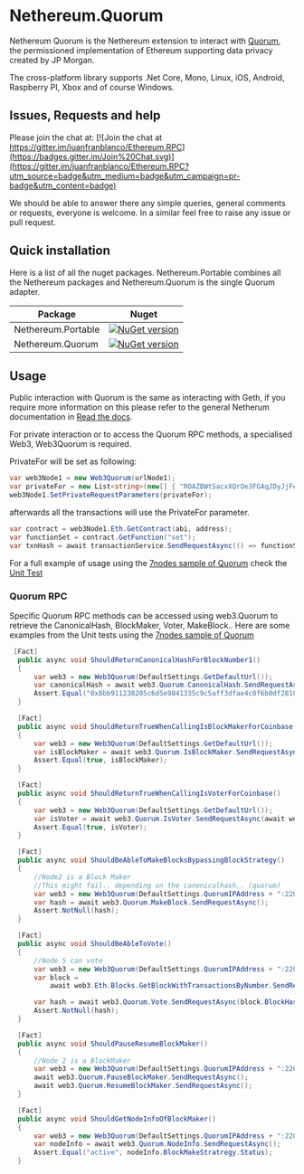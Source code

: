 # Nethereum.Quorum

Nethereum Quorum is the Nethereum extension to interact with [Quorum](https://github.com/jpmorganchase/quorum), the permissioned implementation of Ethereum supporting data privacy created by JP Morgan.

The cross-platform library supports .Net Core, Mono, Linux, iOS, Android, Raspberry PI, Xbox and of course Windows.

## Issues, Requests and help

Please join the chat at:  [![Join the chat at https://gitter.im/juanfranblanco/Ethereum.RPC](https://badges.gitter.im/Join%20Chat.svg)](https://gitter.im/juanfranblanco/Ethereum.RPC?utm_source=badge&utm_medium=badge&utm_campaign=pr-badge&utm_content=badge)

We should be able to answer there any simple queries, general comments or requests, everyone is welcome. In a similar feel free to raise any issue or pull request.

## Quick installation

Here is a list of all the nuget packages. Nethereum.Portable combines all the Nethereum packages and Nethereum.Quorum is the single Quorum adapter.

| Package       | Nuget         | 
| ------------- |:-------------:|
| Nethereum.Portable    | [![NuGet version](https://badge.fury.io/nu/nethereum.portable.svg)](https://badge.fury.io/nu/nethereum.portable)| 
| Nethereum.Quorum| [![NuGet version](https://badge.fury.io/nu/nethereum.quorum.svg)](https://badge.fury.io/nu/nethereum.quorum)|

## Usage

Public interaction with Quorum is the same as interacting with Geth, if you require more information on this please refer to the general Netherum documentation in [Read the docs](https://nethereum.readthedocs.io/en/latest/).

For private interaction or to access the Quorum RPC methods, a specialised Web3, Web3Quorum is required.

PrivateFor will be set as following:

```csharp
var web3Node1 = new Web3Quorum(urlNode1);
var privateFor = new List<string>(new[] { "ROAZBWtSacxXQrOe3FGAqJDyJjFePR5ce4TSIzmJ0Bc=" });
web3Node1.SetPrivateRequestParameters(privateFor);
```
afterwards all the transactions will use the PrivateFor parameter.

```csharp
var contract = web3Node1.Eth.GetContract(abi, address);
var functionSet = contract.GetFunction("set");
var txnHash = await transactionService.SendRequestAsync(() => functionSet.SendTransactionAsync(account, 4));
```

For a full example of usage using the [7nodes sample of Quorum](https://github.com/jpmorganchase/quorum-examples/tree/master/examples/7nodes) check the [Unit Test](https://github.com/Nethereum/Nethereum/blob/master/src/Nethereum.Quorum.Tests/QuorumPrivateContractTests.cs)

### Quorum RPC 

Specific Quorum RPC methods can be accessed using web3.Quorum to retrieve the CanonicalHash, BlockMaker, Voter, MakeBlock.. 
Here are some examples from the Unit tests using the [7nodes sample of Quorum](https://github.com/jpmorganchase/quorum-examples/tree/master/examples/7nodes)

```csharp
 [Fact]
  public async void ShouldReturnCanonicalHashForBlockNumber1()
  {
      var web3 = new Web3Quorum(DefaultSettings.GetDefaultUrl());
      var canonicalHash = await web3.Quorum.CanonicalHash.SendRequestAsync(1);
      Assert.Equal("0x8bb911238205c6d5e9841335c9c5aff3dfae4c0f6b0df28100737c2660a15f8d", canonicalHash);
  }

  [Fact]
  public async void ShouldReturnTrueWhenCallingIsBlockMakerForCoinbase()
  {
      var web3 = new Web3Quorum(DefaultSettings.GetDefaultUrl());
      var isBlockMaker = await web3.Quorum.IsBlockMaker.SendRequestAsync(await web3.Eth.CoinBase.SendRequestAsync());
      Assert.Equal(true, isBlockMaker);
  }

  [Fact]
  public async void ShouldReturnTrueWhenCallingIsVoterForCoinbase()
  {
      var web3 = new Web3Quorum(DefaultSettings.GetDefaultUrl());
      var isVoter = await web3.Quorum.IsVoter.SendRequestAsync(await web3.Eth.CoinBase.SendRequestAsync());
      Assert.Equal(true, isVoter);
  }

  [Fact]
  public async void ShouldBeAbleToMakeBlocksBypassingBlockStrategy()
  {
      //Node2 is a Block Maker
      //This might fail.. depending on the canonicalhash.. (quorum)            
      var web3 = new Web3Quorum(DefaultSettings.QuorumIPAddress + ":22001");
      var hash = await web3.Quorum.MakeBlock.SendRequestAsync();
      Assert.NotNull(hash);
  }

  [Fact]
  public async void ShouldBeAbleToVote()
  {
      //Node 5 can vote
      var web3 = new Web3Quorum(DefaultSettings.QuorumIPAddress + ":22004");
      var block =
          await web3.Eth.Blocks.GetBlockWithTransactionsByNumber.SendRequestAsync(BlockParameter.CreateLatest());

      var hash = await web3.Quorum.Vote.SendRequestAsync(block.BlockHash);
      Assert.NotNull(hash);
  }

  [Fact]
  public async void ShouldPauseResumeBlockMaker()
  {
      //Node 2 is a BlockMaker
      var web3 = new Web3Quorum(DefaultSettings.QuorumIPAddress + ":22001");
      await web3.Quorum.PauseBlockMaker.SendRequestAsync();
      await web3.Quorum.ResumeBlockMaker.SendRequestAsync();
  }

  [Fact]
  public async void ShouldGetNodeInfoOfBlockMaker()
  {
      var web3 = new Web3Quorum(DefaultSettings.QuorumIPAddress + ":22001");
      var nodeInfo = await web3.Quorum.NodeInfo.SendRequestAsync();
      Assert.Equal("active", nodeInfo.BlockMakeStratregy.Status);
  } 
```